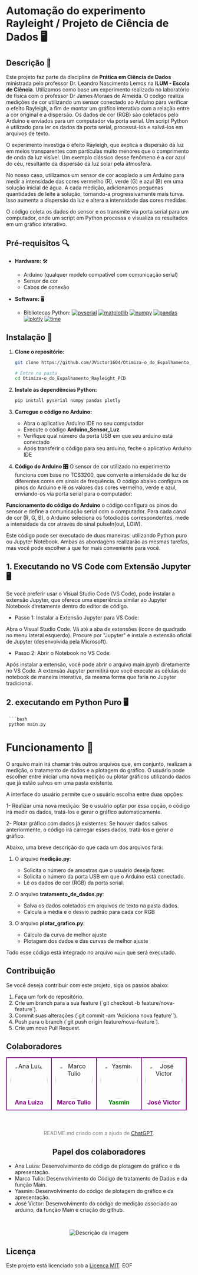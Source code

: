 # Automação do experimento Rayleight / Projeto de Ciência de Dados 🖥️

## Descrição 📄

Este projeto faz parte da disciplina de **Prática em Ciência de Dados** ministrada pelo professor Dr. Leandro Nascimento Lemos na **ILUM - Escola de Ciência**. Utilizamos como base um experimento realizado no laboratório de física com o professor Dr James Moraes de Almeida. O código realiza medições de cor utilizando um sensor conectado ao Arduino para verificar o efeito Rayleigh, a fim de montar um gráfico interativo com a relação entre a cor original e a dispersão. Os dados de cor (RGB) são coletados pelo Arduino e enviados para um computador via porta serial. Um script Python é utilizado para ler os dados da porta serial, processá-los e salvá-los em arquivos de texto.

O experimento investiga o efeito Rayleigh, que explica a dispersão da luz em meios transparentes com partículas muito menores que o comprimento de onda da luz visível. Um exemplo clássico desse fenômeno é a cor azul do céu, resultante da dispersão da luz solar pela atmosfera.

No nosso caso, utilizamos um sensor de cor acoplado a um Arduino para medir a intensidade das cores vermelho (R), verde (G) e azul (B) em uma solução inicial de água. A cada medição, adicionamos pequenas quantidades de leite à solução, tornando-a progressivamente mais turva. Isso aumenta a dispersão da luz e altera a intensidade das cores medidas.

O código coleta os dados do sensor e os transmite via porta serial para um computador, onde um script em Python processa e visualiza os resultados em um gráfico interativo.

## Pré-requisitos 🔍

- **Hardware:** 🛠️
  - Arduino (qualquer modelo compatível com comunicação serial)
  - Sensor de cor
  - Cabos de conexão

- **Software:** 🖥️
  - Bibliotecas Python:
    [![pyserial](https://img.shields.io/badge/pyserial-Latest-green)](https://pypi.org/project/pyserial/)
    [![matplotlib](https://img.shields.io/badge/matplotlib-Latest-blue)](https://matplotlib.org/)
    [![numpy](https://img.shields.io/badge/numpy-Latest-orange)](https://numpy.org/)
    [![pandas](https://img.shields.io/badge/pandas-Latest-yellow)](https://pandas.pydata.org/)
    [![plotly](https://img.shields.io/badge/plotly-Latest-purple)](https://plotly.com/python/)
    [![time](https://img.shields.io/badge/time-Latest-red)](https://docs.python.org/3/library/time.html)

## Instalação 🔧

1. **Clone o repositório:**

   ```bash
   git clone https://github.com/JVictor1604/Otimiza-o_do_Espalhamento_Rayleight_PCD.git
   
   # Entre na pasta
   cd Otimiza-o_do_Espalhamento_Rayleight_PCD


2. **Instale as dependências Python:**

    ```bash
    pip install pyserial numpy pandas plotly
    

3. **Carregue o código no Arduino:**
   - Abra o aplicativo Arduíno IDE no seu computador
   - Execute o código **Arduino_Sensor_Luz**
   - Verifique qual número da porta USB em que seu arduíno está conectado
   - Após transferir o código para seu arduíno, feche o aplicativo Arduíno IDE
  
  4. **Código do Arduino 🎛️**
  O sensor de cor utilizado no experimento funciona com base no TCS3200, que converte a intensidade de luz de diferentes cores em sinais de frequência. O código abaixo configura os pinos do Arduino e lê os valores das cores vermelho, verde e azul, enviando-os via porta serial para o computador:

   **Funcionamento do código do Arduino**
    o código configura os pinos do sensor e define a comunicação serial com o computador.
    Para cada canal de cor (R, G, B), o Arduino seleciona os fotodiodos correspondentes, mede a intensidade da cor através do sinal pulseIn(out, LOW).



Este código pode ser executado de duas maneiras: utilizando Python puro ou Jupyter Notebook. Ambas as abordagens realizarão as mesmas tarefas, mas você pode escolher a que for mais conveniente para você.


## 1. Executando no VS Code com Extensão Jupyter 🖥️
Se você preferir usar o Visual Studio Code (VS Code), pode instalar a extensão Jupyter, que oferece uma experiência similar ao Jupyter Notebook diretamente dentro do editor de código.

- Passo 1: Instalar a Extensão Jupyter para VS Code:
  
Abra o Visual Studio Code.
Vá até a aba de extensões (ícone de quadrado no menu lateral esquerdo).
Procure por "Jupyter" e instale a extensão oficial de Jupyter (desenvolvida pela Microsoft).

- Passo 2: Abrir o Notebook no VS Code:
  
Após instalar a extensão, você pode abrir o arquivo main.ipynb diretamente no VS Code. A extensão Jupyter permitirá que você execute as células do notebook de maneira interativa, da mesma forma que faria no Jupyter tradicional.

## 2.  executando em Python Puro 🖥️
     ```bash
     python main.py
     


# Funcionamento 🔧

O arquivo main irá chamar três outros arquivos que, em conjunto, realizam a medição, o tratamento de dados e a plotagem do gráfico. O usuário pode escolher entre iniciar uma nova medição ou plotar gráficos utilizando dados que já estão salvos em uma pasta existente.

A interface do usuário permite que o usuário escolha entre duas opções:

1- Realizar uma nova medição:
Se o usuário optar por essa opção, o código irá medir os dados, tratá-los e gerar o gráfico automaticamente.

2- Plotar gráfico com dados já existentes:
Se houver dados salvos anteriormente, o código irá carregar esses dados, tratá-los e gerar o gráfico.

Abaixo, uma breve descrição do que cada um dos arquivos fará:

1. O arquivo **medição.py**:
   - Solicita o número de amostras que o usuário deseja fazer.
   - Solicita o número da porta USB em que o Arduino está conectado.
   - Lê os dados de cor (RGB) da porta serial.
   
2. O arquivo **tratamento_de_dados.py**:
    - Salva os dados coletados em arquivos de texto na pasta dados.
    - Calcula a média e o desvio padrão para cada cor RGB

3. O arquivo **plotar_grafico.py**:
   - Cálculo da curva de melhor ajuste
   - Plotagem dos dados e das curvas de melhor ajuste

Todo esse código está integrado no arquivo `main` que será executado.

## Contribuição

Se você deseja contribuir com este projeto, siga os passos abaixo:

1. Faça um fork do repositório.
2. Crie um branch para a sua feature (\`git checkout -b feature/nova-feature\`).
3. Commit suas alterações (\`git commit -am 'Adiciona nova feature'\`).
4. Push para o branch (\`git push origin feature/nova-feature\`).
5. Crie um novo Pull Request.

## Colaboradores

<div align="center">
  <table>
    <tr>
      <td align="center" style="border: 2px solid purple; padding: 10px;">
        <img src="Projeto PCD/imagens/ana.jpeg" alt="Ana Luiza" width="100" height="100" style="border-radius: 50%;"><br>
        <sub><span style="font-size: 16px; color: purple; font-weight: bold;">Ana Luiza</span></sub>
      </td>
      <td align="center" style="border: 2px solid purple; padding: 10px;">
        <img src="Projeto PCD/imagens/marco.jpeg" alt="Marco Tulio" width="100" height="100" style="border-radius: 50%;"><br>
        <sub><span style="font-size: 16px; color: purple; font-weight: bold;">Marco Tulio</span></sub>
      </td>
      <td align="center" style="border: 2px solid purple; padding: 10px;">
        <img src="Projeto PCD/imagens/yasmin.jpeg" alt="Yasmin" width="100" height="100" style="border-radius: 50%;"><br>
        <sub><span style="font-size: 16px; color: green; font-weight: bold;">Yasmin</span></sub>
      </td>
      <td align="center" style="border: 2px solid purple; padding: 10px;">
        <img src="Projeto PCD/imagens/jose.jpeg" alt="José Victor" width="100" height="100" style="border-radius: 50%;"><br>
        <sub><span style="font-size: 16px; color: purple; font-weight: bold;">José Victor</span></sub>
      </td>
    </tr>
  </table>
</div>
<br>
<div align="center" style="margin-top: 20px;">
  <sub><span style="font-size: 14px; color: gray;">README.md criado com a ajuda de <a href="https://openai.com/chatgpt" target="_blank">ChatGPT</a>.</span></sub>
  <br>

## Papel dos colaboradores
</div>

- Ana Luiza: Desenvolvimento do código de plotagem do gráfico e da apresentação.
- Marco Tulio: Desenvolvimento do Código de tratamento de Dados e da função Main.
- Yasmin: Desenvolvimento do código de plotagem do gráfico e da apresentação.
- José Victor: Desenvolvimento do código de medição associado ao arduino, da função Main e criação do github.


<br>

  

<p align="center">
  <img src="https://github.com/JVictor1604/Otimiza-o_do_Espalhamento_Rayleight_PCD/assets/171518829/fe1b443f-1c9e-42f2-88e8-85e1b4400fd0" alt="Descrição da imagem">
</p>

## Licença
Este projeto está licenciado sob a [Licença MIT](https://opensource.org/licenses/MIT).
EOF
